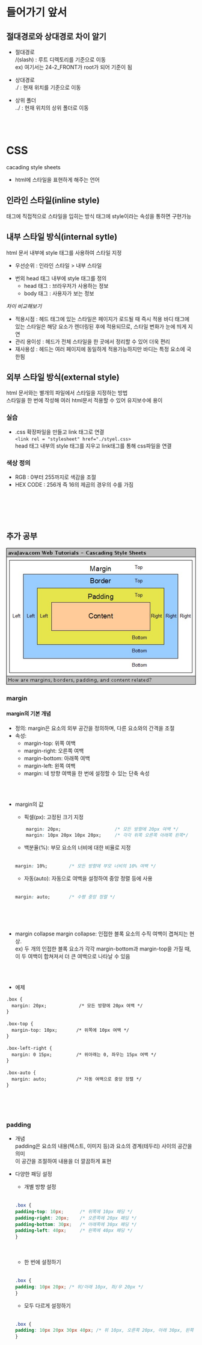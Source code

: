 # 들어가기 앞서
## 절대경로와 상대경로 차이 알기
- 절대경로<br>
/(slash) : 루트 디렉토리를 기준으로 이동<br>
ex) 여기서는 24-2_FRONT가 root가 되어 기준이 됨 
    
- 상대경로<br>
./ : 현재 위치를 기준으로 이동<br>

- 상위 폴더<br>
../ : 현재 위치의 상위 폴더로 이동

<br>
<br>

# CSS
cacading style sheets<br>
- html에 스타일을 표현하게 해주는 언어<br>

## 인라인 스타일(inline style)
태그에 직접적으로 스타일을 입히는 방식 태그에 style이라는 속성을 통하면 구현가능<br>

## 내부 스타일 방식(internal sytle)
html 문서 내부에 style 태그를 사용하여 스타일 지정<br>

- 우선순위 : 인라인 스타일 > 내부 스타일

* 번외
 head 태그 내부에 style 태그를 정의<br>
    - head 태그 : 브라우저가 사용하는 정보
    - body 태그 : 사용자가 보는 정보

*차이 비교해보기*<br>
- 적용시점 : 헤드 태그에 있는 스타일은 페이지가 로드될 때 즉시 적용
바디 태그에 있는 스타일은 해당 요소가 렌더링된 후에 적용되므로, 스타일 변화가 눈에 띄게 지연
- 관리 용이성 : 헤드가 전체 스타일을 한 곳에서 정리할 수 있어 더욱 편리
- 재사용성 : 헤드는 여러 페이지에 동일하게 적용가능하지만 바디는 특정 요소에 국한됨

## 외부 스타일 방식(external style)
html 문서와는 별개의 파일에서 스타일을 지정하는 방법<br>
스타일을 한 번에 작성해 여러 html문서 적용할 수 있어 유지보수에 용이<br>

### 실습
 * .css 확장파일을 만들고 link 태그로 연결<br>
    ` <link rel = "stylesheet" href="./styel.css> ` <br>
    head 태그 내부의 style 태그를 지우고 link태그를 통해 css파일을 연결<br>

### 색상 정의
- RGB : 0부터 255까지로 색감을 조절
- HEX CODE : 256개 즉 16의 제곱의 경우의 수를 가짐
<br>
<br>
<br>
<br>

## 추가 공부
![margin & padding](F34A066E-BBB1-401C-8AE1-9746FA36575E.jpeg)
### margin


#### margin의 기본 개념
* 정의: margin은 요소의 외부 공간을 정의하며, 다른 요소와의 간격을 조절
* 속성:
    - margin-top: 위쪽 여백
    - margin-right: 오른쪽 여백
    - margin-bottom: 아래쪽 여백
    - margin-left: 왼쪽 여백
    - margin: 네 방향 여백을 한 번에 설정할 수 있는 단축 속성
<br>
<br>

* margin의 값
    - 픽셀(px): 고정된 크기 지정
    ```css
        margin: 20px;                    /* 모든 방향에 20px 여백 */
        margin: 10px 20px 10px 20px;     /* 각각 위쪽 오른쪽 아래쪽 왼쪽*/
    ```

    - 백분율(%): 부모 요소의 너비에 대한 비율로 지정
    ```css

    margin: 10%;        /* 모든 방향에 부모 너비의 10% 여백 */
    ```
    - 자동(auto): 자동으로 여백을 설정하여 중앙 정렬 등에 사용
    ```css

    margin: auto;       /* 수평 중앙 정렬 */
    ```

<br>
<br>
<br>

* margin collapse
margin collapse: 인접한 블록 요소의 수직 여백이 겹쳐지는 현상. <br>
ex) 두 개의 인접한 블록 요소가 각각 margin-bottom과 margin-top을 가질 때, 이 두 여백이 합쳐져서 더 큰 여백으로 나타날 수 있음
<br>
<br>

* 예제
```
.box {
  margin: 20px;            /* 모든 방향에 20px 여백 */
}

.box-top {
  margin-top: 10px;       /* 위쪽에 10px 여백 */
}

.box-left-right {
  margin: 0 15px;         /* 위아래는 0, 좌우는 15px 여백 */
}

.box-auto {
  margin: auto;           /* 자동 여백으로 중앙 정렬 */
}
```
<br>
<br>
<br>

### padding

* 개념<br>
padding은 요소의 내용(텍스트, 이미지 등)과 요소의 경계(테두리) 사이의 공간을 의미<br>
이 공간을 조절하여 내용을 더 깔끔하게 표현<br>

* 다양한 패딩 설정
    - 개별 방향 설정
    ```css

    .box {
    padding-top: 10px;      /* 위쪽에 10px 패딩 */
    padding-right: 20px;    /* 오른쪽에 20px 패딩 */
    padding-bottom: 30px;   /* 아래쪽에 30px 패딩 */
    padding-left: 40px;     /* 왼쪽에 40px 패딩 */
    }
    ```
    <br>
    <br>

    - 한 번에 설정하기
     ```css

    .box {
    padding: 10px 20px; /* 위/아래 10px, 좌/우 20px */
    }
    ```


    * 모두 다르게 설정하기
    ```css

    .box {
    padding: 10px 20px 30px 40px; /* 위 10px, 오른쪽 20px, 아래 30px, 왼쪽 40px */
    }
    ```
